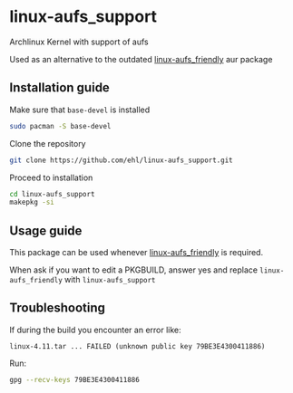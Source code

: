 # linux-aufs_support
Archlinux Kernel with support of aufs

Used as an alternative to the outdated [linux-aufs_friendly](https://aur.archlinux.org/packages/linux-aufs_friendly) aur package

## Installation guide

Make sure that `base-devel` is installed

```bash
sudo pacman -S base-devel
```

Clone the repository

```bash
git clone https://github.com/ehl/linux-aufs_support.git
```

Proceed to installation

```bash
cd linux-aufs_support
makepkg -si
```

## Usage guide

This package can be used whenever [linux-aufs_friendly](https://aur.archlinux.org/packages/linux-aufs_friendly) is required.

When ask if you want to edit a PKGBUILD, answer yes and replace `linux-aufs_friendly` with `linux-aufs_support`

## Troubleshooting

If during the build you encounter an error like: 

```
linux-4.11.tar ... FAILED (unknown public key 79BE3E4300411886)
```

Run:

```bash
gpg --recv-keys 79BE3E4300411886
```

